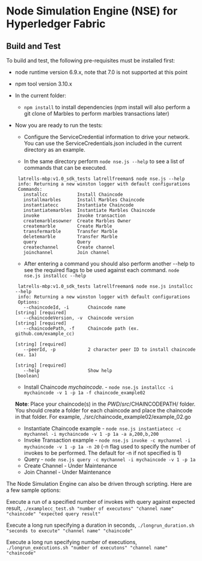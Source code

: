 # Node Simulation Engine (NSE) for Hyperledger Fabric


## Build and Test
To build and test, the following pre-requisites must be installed first:

* node runtime version 6.9.x, note that 7.0 is not supported at this point
* npm tool version 3.10.x

* In the current folder:
    * `npm install` to install dependencies (npm install will also perform a git clone of Marbles to perform marbles transactions later)

* Now you are ready to run the tests:
    * Configure the ServiceCredential information to drive your network.  You can use the ServiceCredentials.json included in the current directory as an example.

    * In the same directory perform  `node nse.js --help` to see a list of commands that can be executed.
    ```
     latrells-mbp:v1.0_sdk_tests latrellfreeman$ node nse.js --help
     info: Returning a new winston logger with default configurations
     Commands:
       installcc           Install Chaincode
       installmarbles      Install Marbles Chaincode
       instantiatecc       Instantiate Chaincode
       instantiatemarbles  Instantiate Marbles Chaincode
       invoke              Invoke transaction
       createmarblesowner  Create Marbles Owner
       createmarble        Create Marble
       transfermarble      Transfer Marble
       deletemarble        Transfer Marble
       query               Query
       createchannel       Create channel
       joinchannel         Join channel

    ```
    * After entering a command you should also perform another --help to see the required flags to be used against each command. `node nse.js installcc --help`
    ```
     latrells-mbp:v1.0_sdk_tests latrellfreeman$ node nse.js installcc --help
     info: Returning a new winston logger with default configurations
     Options:
       --chaincodeId, -i       Chaincode name                     [string] [required]
       --chaincodeVersion, -v  Chaincode version                  [string] [required]
       --chaincodePath, -f     Chaincode path (ex. github.com/example_cc)
                                                                  [string] [required]
       --peerId, -p            2 character peer ID to install chaincode (ex. 1a)
                                                                  [string] [required]
       --help                  Show help                                    [boolean]
    ```

    * Install Chaincode *mychaincode*.  - `node nse.js installcc -i mychaincode -v 1 -p 1a -f chaincode_example02`

    **Note**:  Place your chaincode(s) in the $PWD/src/$CHAINCODEPATH/ folder.  You should create a folder for each chaincode and place the chaincode in that folder.  For example, ./src/chaincode_example02/example_02.go
    * Instantiate Chaincode example - `node nse.js instantiatecc -c mychannel -i mychaincode -v 1 -p 1a -a a,200,b,200`
    * Invoke Transaction example - `node nse.js invoke -c mychannel -i mychaincode -v 1 -p 1a -n 20` (-n flag used to specify the number of invokes to be performed. The default for -n if not specified is 1)
    * Query - `node nse.js query -c mychannel -i mychaincode -v 1 -p 1a`
    * Create Channel - Under Maintenance
    * Join Channel - Under Maintenance



The Node Simulation Engine can also be driven through scripting.  Here are a few sample options:

Execute a run of a specified number of invokes with query against expected result, `./examplecc_test.sh "number of executons" "channel name" "chaincode" "expected query result"`

Execute a long run specifying a duration in seconds,
`./longrun_duration.sh "seconds to execute" "channel name" "chaincode"`

Execute a long run specifying number of executions,
`./longrun_executions.sh "number of executons" "channel name" "chaincode"`
